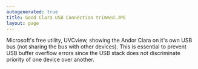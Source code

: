 ```yaml
---
autogenerated: true
title: Good Clara USB Connection trimmed.JPG
layout: page
---
```


Microsoft's free utility, UVCview, showing the Andor Clara on it's own
USB bus (not sharing the bus with other devices). This is essential to
prevent USB buffer overflow errors since the USB stack does not
discriminate priority of one device over another.
